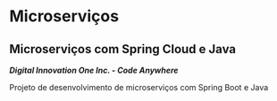 # Microserviços

## Microserviços com Spring Cloud e Java

***Digital Innovation One Inc. - Code Anywhere***

Projeto de desenvolvimento de microserviços com Spring Boot e Java


